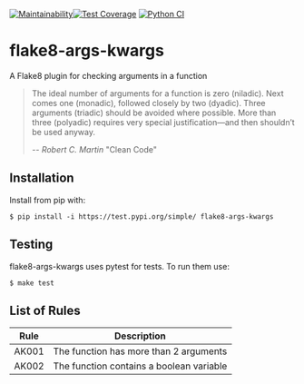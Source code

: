 [![Maintainability](https://api.codeclimate.com/v1/badges/9490f1466ac93407443d/maintainability)](https://codeclimate.com/github/Aleksey94Dan/flake8-args-kwargs/maintainability)[![Test Coverage](https://api.codeclimate.com/v1/badges/9490f1466ac93407443d/test_coverage)](https://codeclimate.com/github/Aleksey94Dan/flake8-args-kwargs/test_coverage) [![Python CI](https://github.com/Aleksey94Dan/flake8-args-kwargs/actions/workflows/CI.yaml/badge.svg)](https://github.com/Aleksey94Dan/flake8-args-kwargs/actions/workflows/CI.yaml)

# flake8-args-kwargs

A Flake8 plugin for checking arguments in a function

>The  ideal  number  of  arguments  for  a  function  is
>zero (niladic). Next comes one (monadic), followed
>closely  by  two  (dyadic). Three  arguments  (triadic)
>should be avoided where possible. More than three
>(polyadic)  requires  very  special  justification—and
>then shouldn’t be used anyway.
>
> -- <cite>Robert C. Martin</cite> "Clean Code"

## Installation

Install from pip with:

```
$ pip install -i https://test.pypi.org/simple/ flake8-args-kwargs 

```

## Testing

flake8-args-kwargs uses pytest for tests. To run them use:

```
$ make test

```

## List of Rules

| Rule | Description |
| ---- | ----------- |
| AK001| The function has more than 2 arguments |
| AK002| The function contains a boolean variable|



